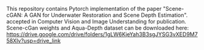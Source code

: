 This repository contains Pytorch implementation of the paper "Scene-cGAN: A GAN for Underwater Restoration and Scene Depth Estimation".
<br /> accepted in Computer Vision and Image Understanding for publication.
Scene-cGan weights and Aqua-Depth dataset can be downloaded here: https://drive.google.com/drive/folders/1gLW6KjeYah3B3sgJYSG3vXED9M758XIv?usp=drive_link


